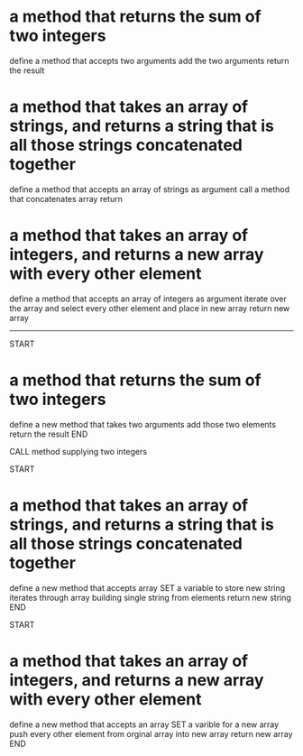 

# a method that returns the sum of two integers
define a method that accepts two arguments
add the two arguments
return the result
 
# a method that takes an array of strings, and returns a string that is all those strings concatenated together
define a method that accepts an array of strings as argument
call a method that concatenates array
return 

# a method that takes an array of integers, and returns a new array with every other element
define a method that accepts an array of integers as argument
iterate over the array and select every other element and place in new array
return new array

---

START
# a method that returns the sum of two integers
define a new method that takes two arguments
  add those two elements
  return the result
END

CALL method supplying two integers

START
# a method that takes an array of strings, and returns a string that is all those strings concatenated together
define a new method that accepts array
  SET a variable to store new string
  iterates through array building single string from elements
  return new string
END

START
# a method that takes an array of integers, and returns a new array with every other element
define a new method that accepts an array
  SET a varible for a new array
  push every other element from orginal array into new array
  return new array
END